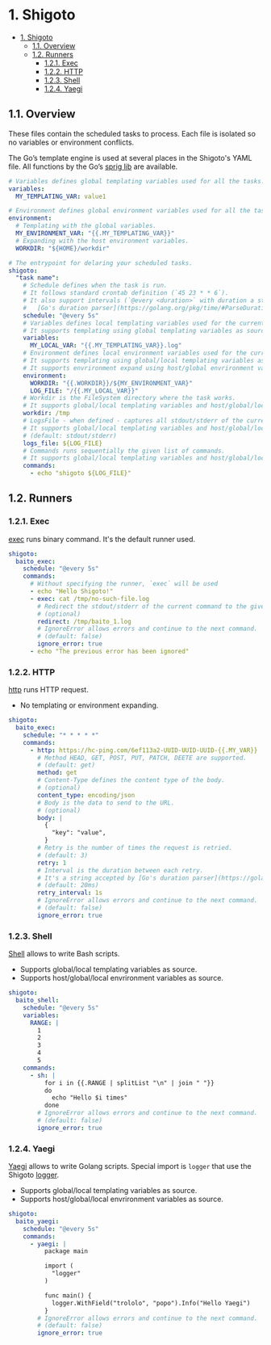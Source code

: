 # 1. Shigoto

<!-- TOC -->

- [1. Shigoto](#1-shigoto)
    - [1.1. Overview](#11-overview)
    - [1.2. Runners](#12-runners)
        - [1.2.1. Exec](#121-exec)
        - [1.2.2. HTTP](#122-http)
        - [1.2.3. Shell](#123-shell)
        - [1.2.4. Yaegi](#124-yaegi)

<!-- /TOC -->


## 1.1. Overview

These files contain the scheduled tasks to process.
Each file is isolated so no variables or environment conflicts.

The Go’s template engine is used at several places in the Shigoto's YAML file.
All functions by the Go’s [sprig lib](http://masterminds.github.io/sprig/) are available.

```yaml
# Variables defines global templating variables used for all the tasks.
variables:
  MY_TEMPLATING_VAR: value1

# Environment defines global environment variables used for all the tasks.
environment:
  # Templating with the global variables.
  MY_ENVIRONMENT_VAR: "{{.MY_TEMPLATING_VAR}}"
  # Expanding with the host environment variables.
  WORKDIR: "${HOME}/workdir"

# The entrypoint for delaring your scheduled tasks.
shigoto:
  "task name":
    # Schedule defines when the task is run.
    # It follows standard crontab definition (`45 23 * * 6`).
    # It also support intervals (`@every <duration>` with duration a string accepted by
    #   [Go's duration parser](https://golang.org/pkg/time/#ParseDuration) like `1h30m10s`).
    schedule: "@every 5s"
    # Variables defines local templating variables used for the current task.
    # It supports templating using global templating variables as source.
    variables:
      MY_LOCAL_VAR: "{{.MY_TEMPLATING_VAR}}.log"
    # Environment defines local environment variables used for the current task.
    # It supports templating using global/local templating variables as source.
    # It supports envrironment expand using host/global envrironment variables as source.
    environment:
      WORKDIR: "{{.WORKDIR}}/${MY_ENVIRONMENT_VAR}"
      LOG_FILE: "/{{.MY_LOCAL_VAR}}"
    # Workdir is the FileSystem directory where the task works.
    # It supports global/local templating variables and host/global/local envrironment variables as source.
    workdir: /tmp
    # LogsFile - when defined - captures all stdout/stderr of the current task and redirect it to the given filename.
    # It supports global/local templating variables and host/global/local envrironment variables as source.
    # (default: stdout/stderr)
    logs_file: ${LOG_FILE}
    # Commands runs sequentially the given list of commands.
    # It supports global/local templating variables and host/global/local envrironment variables as source according the used runner.
    commands:
      - echo "shigoto ${LOG_FILE}"
```

## 1.2. Runners

### 1.2.1. Exec

[exec](https://golang.org/pkg/os/exec) runs binary command. It's the default runner used.

```yml
shigoto:
  baito_exec:
    schedule: "@every 5s"
    commands:
      # Without specifying the runner, `exec` will be used
      - echo "Hello Shigoto!"
      - exec: cat /tmp/no-such-file.log
        # Redirect the stdout/stderr of the current command to the given file.
        # (optional)
        redirect: /tmp/baito_1.log
        # IgnoreError allows errors and continue to the next command.
        # (default: false)
        ignore_error: true
      - echo "The previous error has been ignored"
```

### 1.2.2. HTTP

[http](https://golang.org/pkg/net/http) runs HTTP request.

- No templating or environment expanding.

```yml
shigoto:
  baito_exec:
    schedule: "* * * * *"
    commands:
      - http: https://hc-ping.com/6ef113a2-UUID-UUID-UUID-{{.MY_VAR}}
        # Method HEAD, GET, POST, PUT, PATCH, DEETE are supported.
        # (default: get)
        method: get
        # Content-Type defines the content type of the body.
        # (optional)
        content_type: encoding/json
        # Body is the data to send to the URL.
        # (optional)
        body: |
          {
            "key": "value",
          }
        # Retry is the number of times the request is retried.
        # (default: 3)
        retry: 1
        # Interval is the duration between each retry.
        # It's a string accepted by [Go's duration parser](https://golang.org/pkg/time/#ParseDuration) like `1h30m10s`
        # (default: 20ms)
        retry_interval: 1s
        # IgnoreError allows errors and continue to the next command.
        # (default: false)
        ignore_error: true
```

### 1.2.3. Shell

[Shell](https://github.com/mvdan/sh) allows to write Bash scripts.

- Supports global/local templating variables as source.
- Supports host/global/local envrironment variables as source.

```yml
shigoto:
  baito_shell:
    schedule: "@every 5s"
    variables:
      RANGE: |
        1
        2
        3
        4
        5
    commands:
      - sh: |
          for i in {{.RANGE | splitList "\n" | join " "}}
          do
            echo "Hello $i times"
          done
        # IgnoreError allows errors and continue to the next command.
        # (default: false)
        ignore_error: true

```

### 1.2.4. Yaegi

[Yaegi](https://github.com/containous/yaegi) allows to write Golang scripts.
Special import is `logger` that use the Shigoto [logger](https://godoc.org/github.com/mdouchement/shigoto/pkg/logger#Logger).

- Supports global/local templating variables as source.
- Supports host/global/local envrironment variables as source.

```yml
shigoto:
  baito_yaegi:
    schedule: "@every 5s"
    commands:
      - yaegi: |
          package main

          import (
            "logger"
          )

          func main() {
            logger.WithField("trololo", "popo").Info("Hello Yaegi")
          }
        # IgnoreError allows errors and continue to the next command.
        # (default: false)
        ignore_error: true

```